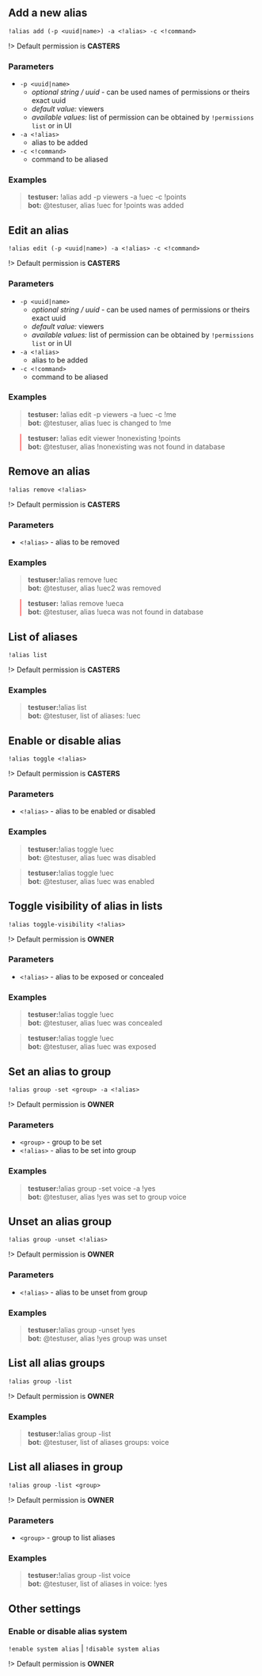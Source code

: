 ## Add a new alias

`!alias add (-p <uuid|name>) -a <!alias> -c <!command>`

!> Default permission is **CASTERS**

### Parameters

- `-p <uuid|name>`
  - *optional string / uuid* - can be used names of permissions or theirs exact uuid
  - *default value:* viewers
  - *available values:* list of permission can be obtained by `!permissions list`
    or in UI
- `-a <!alias>`
  - alias to be added
- `-c <!command>`
  - command to be aliased

### Examples

<blockquote>
  <strong>testuser:</strong> !alias add -p viewers -a !uec -c !points <br>
  <strong>bot:</strong> @testuser, alias !uec for !points was added
</blockquote>

## Edit an alias

`!alias edit (-p <uuid|name>) -a <!alias> -c <!command>`

!> Default permission is **CASTERS**

### Parameters

- `-p <uuid|name>`
  - *optional string / uuid* - can be used names of permissions or theirs exact uuid
  - *default value:* viewers
  - *available values:* list of permission can be obtained by `!permissions list`
    or in UI
- `-a <!alias>`
  - alias to be added
- `-c <!command>`
  - command to be aliased

### Examples

<blockquote>
  <strong>testuser:</strong> !alias edit -p viewers -a !uec -c !me <br>
  <strong>bot:</strong> @testuser, alias !uec is changed to !me
</blockquote>

<blockquote style="border-left-color: #f66">
  <strong>testuser:</strong> !alias edit viewer !nonexisting !points <br>
  <strong>bot:</strong> @testuser, alias !nonexisting was not found in database
</blockquote>

## Remove an alias

`!alias remove <!alias>`

!> Default permission is **CASTERS**

### Parameters

- `<!alias>` - alias to be removed

### Examples

<blockquote>
  <strong>testuser:</strong>!alias remove !uec <br>
  <strong>bot:</strong> @testuser, alias !uec2 was removed
</blockquote>

<blockquote style="border-left-color: #f66">
  <strong>testuser:</strong> !alias remove !ueca <br>
  <strong>bot:</strong> @testuser, alias !ueca was not found in database
</blockquote>

## List of aliases

`!alias list`

!> Default permission is **CASTERS**

### Examples

<blockquote>
  <strong>testuser:</strong>!alias list <br>
  <strong>bot:</strong> @testuser, list of aliases: !uec
</blockquote>

## Enable or disable alias

`!alias toggle <!alias>`

!> Default permission is **CASTERS**

### Parameters

- `<!alias>` - alias to be enabled or disabled

### Examples

<blockquote>
  <strong>testuser:</strong>!alias toggle !uec <br>
  <strong>bot:</strong> @testuser, alias !uec was disabled
</blockquote>

<blockquote>
  <strong>testuser:</strong>!alias toggle !uec <br>
  <strong>bot:</strong> @testuser, alias !uec was enabled
</blockquote>

## Toggle visibility of alias in lists

`!alias toggle-visibility <!alias>`

!> Default permission is **OWNER**

### Parameters

- `<!alias>` - alias to be exposed or concealed

### Examples

<blockquote>
  <strong>testuser:</strong>!alias toggle !uec <br>
  <strong>bot:</strong> @testuser, alias !uec was concealed
</blockquote>

<blockquote>
  <strong>testuser:</strong>!alias toggle !uec <br>
  <strong>bot:</strong> @testuser, alias !uec was exposed
</blockquote>

## Set an alias to group

`!alias group -set <group> -a <!alias>`

!> Default permission is **OWNER**

### Parameters

- `<group>` - group to be set
- `<!alias>` - alias to be set into group

### Examples

<blockquote>
  <strong>testuser:</strong>!alias group -set voice -a !yes <br>
  <strong>bot:</strong> @testuser, alias !yes was set to group voice
</blockquote>

## Unset an alias group

`!alias group -unset <!alias>`

!> Default permission is **OWNER**

### Parameters

- `<!alias>` - alias to be unset from group

### Examples

<blockquote>
  <strong>testuser:</strong>!alias group -unset !yes <br>
  <strong>bot:</strong> @testuser, alias !yes group was unset
</blockquote>

## List all alias groups

`!alias group -list`

!> Default permission is **OWNER**

### Examples

<blockquote>
  <strong>testuser:</strong>!alias group -list <br>
  <strong>bot:</strong> @testuser, list of aliases groups: voice
</blockquote>

## List all aliases in group

`!alias group -list <group>`

!> Default permission is **OWNER**

### Parameters

- `<group>` - group to list aliases

### Examples

<blockquote>
  <strong>testuser:</strong>!alias group -list voice <br>
  <strong>bot:</strong> @testuser, list of aliases in voice: !yes
</blockquote>

## Other settings

### Enable or disable alias system

`!enable system alias` |
`!disable system alias`

!> Default permission is **OWNER**

